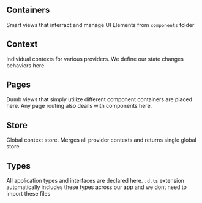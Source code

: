 
## Containers

Smart views that interract and manage UI Elements from `components` folder

## Context

Individual contexts for various providers. We define our state changes behaviors here.

## Pages

Dumb views that simply utilize different component containers are placed here. Any page routing also deails with components here.

## Store

Global context store. Merges all provider contexts and returns single global store

## Types

All application types and interfaces are declared here. `.d.ts` extension automatically includes these types across our app and we dont need to import these files
